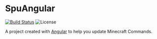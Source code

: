 # SpuAngular

[![Build Status](https://travis-ci.com/SPGoding/spu-angular.svg?branch=master)](https://travis-ci.com/SPGoding/spu-angular)
![License](https://img.shields.io/github/license/SPGoding/spu-angular.svg)

A project created with [Angular](https://angular.io/) to help you update Minecraft Commands.
